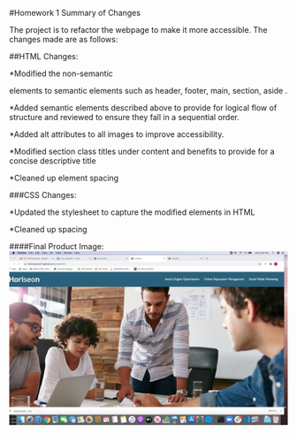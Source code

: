 #Homework 1 Summary of Changes

The project is to refactor the webpage to make it more accessible. The changes made are as follows:

##HTML Changes:

*Modified the non-semantic <div> elements to semantic elements such as header,  footer, main, section, aside .

*Added semantic elements described above to provide for logical flow of structure and reviewed to ensure they fall in a sequential order.

*Added alt attributes to all images to improve accessibility.

*Modified section class titles under content and benefits to provide for a concise descriptive title

*Cleaned up element spacing 

###CSS Changes:

*Updated the stylesheet to capture the modified elements in HTML

*Cleaned up spacing 

####Final Product Image:
![Final Product](./assets/images/websitescreenshot.png)

